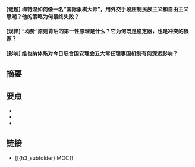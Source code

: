 #### [谜题] 梅特涅如何像一名“国际象棋大师”，用外交手段压制民族主义和自由主义思潮？他的策略为何最终失败？


#### [规律] “均势”原则背后的第一性原理是什么？它为何既是稳定器，也是冲突的根源？


#### [影响] 维也纳体系对今日联合国安理会五大常任理事国机制有何深远影响？


## 摘要


## 要点

- 
- 
- 

## 链接

- [[{h3_subfolder} MOC]]
